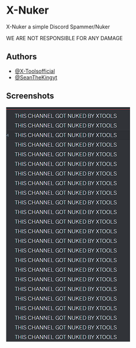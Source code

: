 
# X-Nuker

X-Nuker a simple Discord Spammer/Nuker

WE ARE NOT RESPONSIBLE FOR ANY DAMAGE


## Authors

- [@X-Toolsofficial](https://github.com/X-Toolsofficial)
- [@SeanTheKingyt](https://github.com/SeanTheKingyt)



## Screenshots

![App Screenshot](Screenshot_23.png)

